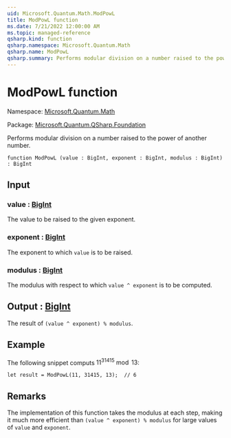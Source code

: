 ```yaml
---
uid: Microsoft.Quantum.Math.ModPowL
title: ModPowL function
ms.date: 7/21/2022 12:00:00 AM
ms.topic: managed-reference
qsharp.kind: function
qsharp.namespace: Microsoft.Quantum.Math
qsharp.name: ModPowL
qsharp.summary: Performs modular division on a number raised to the power of another number.
---
```


# ModPowL function

Namespace: [Microsoft.Quantum.Math](xref:Microsoft.Quantum.Math)

Package: [Microsoft.Quantum.QSharp.Foundation](https://nuget.org/packages/Microsoft.Quantum.QSharp.Foundation)


Performs modular division on a number raised to the power of another number.

```qsharp
function ModPowL (value : BigInt, exponent : BigInt, modulus : BigInt) : BigInt
```


## Input

### value : [BigInt](xref:microsoft.quantum.qsharp.valueliterals#bigint-literals)

The value to be raised to the given exponent.


### exponent : [BigInt](xref:microsoft.quantum.qsharp.valueliterals#bigint-literals)

The exponent to which `value` is to be raised.


### modulus : [BigInt](xref:microsoft.quantum.qsharp.valueliterals#bigint-literals)

The modulus with respect to which `value ^ exponent` is to be computed.



## Output : [BigInt](xref:microsoft.quantum.qsharp.valueliterals#bigint-literals)

The result of `(value ^ exponent) % modulus`.

## Example

The following snippet computs $11^31415 \bmod 13$:```qsharplet result = ModPowL(11, 31415, 13);  // 6```

## Remarks

The implementation of this function takes the modulus at each step,making it much more efficient than `(value ^ exponent) % modulus` forlarge values of `value` and `exponent`.